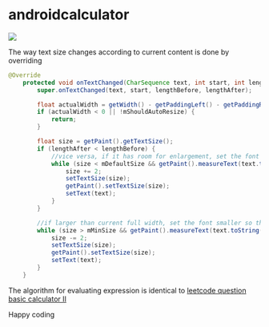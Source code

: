 # androidcalculator
![](demo.gif)

The way text size changes according to current content is done by overriding 
```java
@Override
    protected void onTextChanged(CharSequence text, int start, int lengthBefore, int lengthAfter) {
        super.onTextChanged(text, start, lengthBefore, lengthAfter);

        float actualWidth = getWidth() - getPaddingLeft() - getPaddingRight();
        if (actualWidth < 0 || !mShouldAutoResize) {
            return;
        }

        float size = getPaint().getTextSize();
        if (lengthAfter < lengthBefore) {
            //vice versa, if it has room for enlargement, set the font bigger and bigger
            while (size < mDefaultSize && getPaint().measureText(text.toString()) < actualWidth) {
                size += 2;
                setTextSize(size);
                getPaint().setTextSize(size);
                setText(text);
            }
        }

        //if larger than current full width, set the font smaller so that it is just barely smaller than full width
        while (size > mMinSize && getPaint().measureText(text.toString()) > actualWidth) {
            size -= 2;
            setTextSize(size);
            getPaint().setTextSize(size);
            setText(text);
        }
    }
```

The algorithm for evaluating expression is identical to [leetcode question basic calculator II](https://leetcode.com/problems/basic-calculator-ii/)

Happy coding
